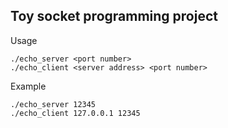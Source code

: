 ## Toy socket programming project

Usage
```
./echo_server <port number>
./echo_client <server address> <port number>
```

Example
```
./echo_server 12345
./echo_client 127.0.0.1 12345
```